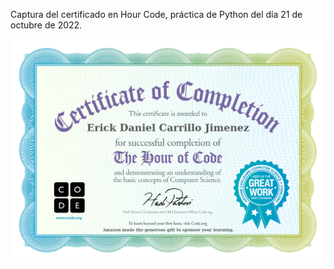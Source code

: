 Captura del certificado en Hour Code, práctica de Python del día 21 de octubre de 2022.

![Image text](./Certificado.jpg)
